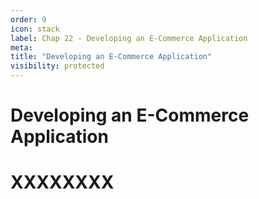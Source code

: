 ```yaml
---
order: 9
icon: stack
label: Chap 22 - Developing an E-Commerce Application
meta:
title: "Developing an E-Commerce Application"
visibility: protected
---
```

# Developing an E-Commerce Application



# XXXXXXXX

